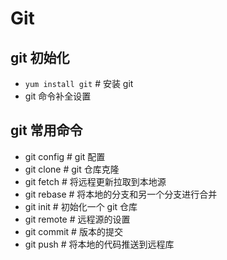 # Git

## git 初始化

* `yum install git` # 安装 git
* git 命令补全设置

## git 常用命令

* git config # git 配置
* git clone # git 仓库克隆
* git fetch # 将远程更新拉取到本地源
* git rebase # 将本地的分支和另一个分支进行合并
* git init # 初始化一个 git 仓库
* git remote # 远程源的设置
* git commit # 版本的提交
* git push # 将本地的代码推送到远程库